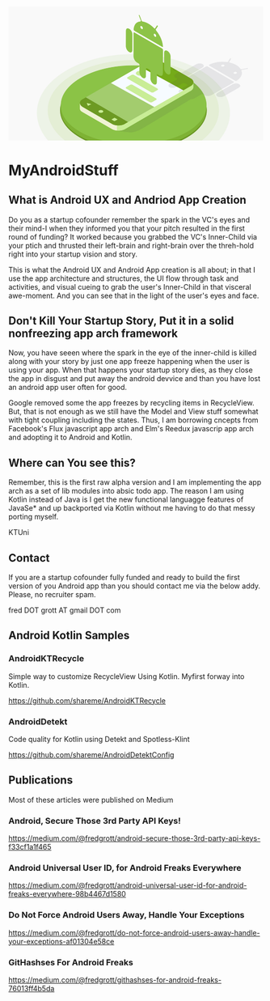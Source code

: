 ![android dev](2_web_1x.jpg)

# MyAndroidStuff


## What is Android UX and Andriod App Creation

Do you as a startup cofounder remember the spark in the VC's eyes and their mind-I when they informed you that your pitch resulted in the first round of funding? It worked because you grabbed the VC's Inner-Child via your ptich and thrusted their left-brain and right-brain over the threh-hold right into your startup vision and story.

This is what the Android UX and Android App creation is all about; in that I use the app architecture and structures, the UI flow through task and activities, and visual cueing to grab the user's Inner-Child in that visceral awe-moment. And you can see that in the light of the user's eyes and face.


## Don't Kill Your Startup Story, Put it in a solid nonfreezing app arch framework

Now, you have seeen where the spark in the eye of the inner-child is killed along with your story by just one app freeze happening when the user is using your app. When that happens your startup story dies, as they close the app in disgust and put away the android devvice and than you have lost an android app user often for good.

Google removed some the app freezes by recycling items in RecycleView. But, that is not enough as we still have the Model and View stuff somewhat with tight coupling including the states. Thus, I am borrowing cncepts from Facebook's Flux javascript app arch and Elm's Reedux javascrip app arch and adopting it to Android and Kotlin.

## Where can You see this?

Remember, this is the first raw alpha version and I am implementing the app arch as a set of lib modules into absic todo app. The reason I am using Kotlin instead of Java is I get the new functional languagge features of JavaSe* and up backported via Kotlin without me having to do that messy porting myself.

KTUni



## Contact

If you are a startup cofounder fully funded and ready to build the first version of you Android app than you should contact me via the below addy. Please, no recruiter spam.

fred DOT grott AT gmail DOT com



## Android Kotlin Samples

### AndroidKTRecycle

Simple way to customize RecycleView Using Kotlin. Myfirst forway into Kotlin.

https://github.com/shareme/AndroidKTRecycle

### AndroidDetekt

Code quality for Kotlin using Detekt and Spotless-Klint

https://github.com/shareme/AndroidDetektConfig

## Publications

Most of these articles were published on Medium

### Android, Secure Those 3rd Party API Keys!

https://medium.com/@fredgrott/android-secure-those-3rd-party-api-keys-f33cf1a1f465

### Android Universal User ID, for Android Freaks Everywhere

https://medium.com/@fredgrott/android-universal-user-id-for-android-freaks-everywhere-98b4467d1580

### Do Not Force Android Users Away, Handle Your Exceptions

https://medium.com/@fredgrott/do-not-force-android-users-away-handle-your-exceptions-af01304e58ce

### GitHashses For Android Freaks

https://medium.com/@fredgrott/githashses-for-android-freaks-76013ff4b5da
